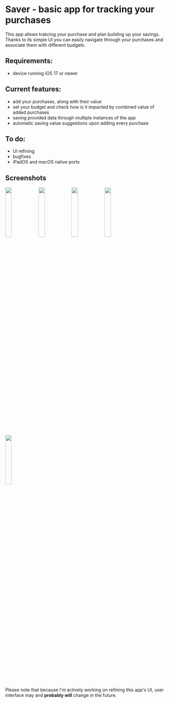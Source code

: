 # Saver - basic app for tracking your purchases

This app allows trakcing your purchase and plan building up your savings. Thanks to its simple UI you can easily navigate through your purchases and associate them with different budgets. 

## Requirements:
- device running iOS 17 or newer


## Current features:
- add your purchases, along with their value
- set your budget and check how is it impacted by combined value of added purchases
- saving provided data through multiple instances of the app
- automatic saving value suggestions upon adding every purchase

## To do:
- UI refining
- bugfixes
- iPadOS and macOS native ports

## Screenshots

<p align = "left">
  <img src = "https://github.com/bwisniewski26/Saver/assets/148913398/05ec3ed0-0428-40f9-8667-4a1203699cf6" width="20%" height="20%">
  <img src = "https://github.com/bwisniewski26/Saver/assets/148913398/a7211c8e-033b-49fc-918e-d40f934e8bb7" width="20%" height="20%">
  <img src = "https://github.com/bwisniewski26/Saver/assets/148913398/ba46b35d-8dbc-46fc-bab6-94722cbcb9ac" width="20%" height="20%">
  <img src = "https://github.com/bwisniewski26/Saver/assets/148913398/f8fcf30d-6022-4f2a-a6f7-13f85e27fbb2" width="20%" height="20%">
  <img src = "https://github.com/bwisniewski26/Saver/assets/148913398/75b97f5a-f97b-41a5-9e23-c657f1744d9b" width="20%" height="20%">
</p>

Please note that because I'm actively working on refining this app's UI, user interface may and <b>probably will</b> change in the future.
